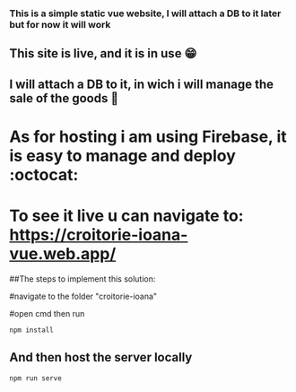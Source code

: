 ### This is a simple static vue website, I will attach a DB to it later but for now it will work

## This site is live, and it is in use 😁
## I will attach a DB to it, in wich i will manage the sale of the goods 🎁 

# As for hosting i am using Firebase, it is easy to manage and deploy :octocat:
# To see it live u can navigate to: https://croitorie-ioana-vue.web.app/



##The steps to implement this solution: 

#navigate to the folder "croitorie-ioana"

#open cmd then run

```
npm install
```

## And then host the server locally
```
npm run serve
```

